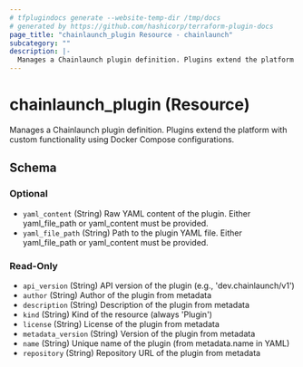 ```yaml
---
# tfplugindocs generate --website-temp-dir /tmp/docs
# generated by https://github.com/hashicorp/terraform-plugin-docs
page_title: "chainlaunch_plugin Resource - chainlaunch"
subcategory: ""
description: |-
  Manages a Chainlaunch plugin definition. Plugins extend the platform with custom functionality using Docker Compose configurations.
---
```


# chainlaunch_plugin (Resource)

Manages a Chainlaunch plugin definition. Plugins extend the platform with custom functionality using Docker Compose configurations.



<!-- schema generated by tfplugindocs -->
## Schema

### Optional

- `yaml_content` (String) Raw YAML content of the plugin. Either yaml_file_path or yaml_content must be provided.
- `yaml_file_path` (String) Path to the plugin YAML file. Either yaml_file_path or yaml_content must be provided.

### Read-Only

- `api_version` (String) API version of the plugin (e.g., 'dev.chainlaunch/v1')
- `author` (String) Author of the plugin from metadata
- `description` (String) Description of the plugin from metadata
- `kind` (String) Kind of the resource (always 'Plugin')
- `license` (String) License of the plugin from metadata
- `metadata_version` (String) Version of the plugin from metadata
- `name` (String) Unique name of the plugin (from metadata.name in YAML)
- `repository` (String) Repository URL of the plugin from metadata
